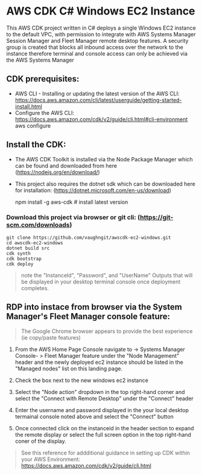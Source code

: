 # AWS CDK C# Windows EC2 Instance
This AWS CDK project written in C# deploys a single Windows EC2 instance to the default VPC, with permission to integrate with AWS Systems Manager Session Manager and Fleet Manager remote desktop features. A security group is created that blocks all inbound access over the network to the instance therefore terminal and console access can only be achieved via the AWS Systems Manager

## CDK prerequisites: 
*  AWS CLI - Installing or updating the latest version of the AWS CLI: https://docs.aws.amazon.com/cli/latest/userguide/getting-started-install.html
* Configure the AWS CLI:  https://docs.aws.amazon.com/cdk/v2/guide/cli.html#cli-environment
    aws configure

## Install the CDK: 
* The AWS CDK Toolkit is installed via the Node Package Manager which can be found and downloaded from here (https://nodejs.org/en/download/)
* This project also requires the dotnet sdk which can be downloaded here for installation: (https://dotnet.microsoft.com/en-us/download)

    npm install -g aws-cdk             # install latest version

### Download this project via browser or git cli: (https://git-scm.com/downloads) 
    git clone https://github.com/vaughngit/awscdk-ec2-windows.git
    cd awscdk-ec2-windows
    dotnet build src
    cdk synth
    cdk bootstrap
    cdk deploy 
> note the "InstanceId", "Password", and "UserName" Outputs that will be displayed in your desktop terminal console once deployment completes. 

## RDP into instace from browser via the System Manager's Fleet Manager console feature: 
> The Google Chrome browser appears to provide the best experience (ie copy/paste features) 
   1)  From the AWS Home Page Console navigate to -> Systems Manager Console- > Fleet Manager feature under the "Node Management" header and the newly deployed ec2 instance should be listed in the "Managed nodes" list on this landing page.  

   2) Check the box next to the new windows ec2 instance

   3) Select the "Node action" dropdown in the top right-hand corner and select the "Connect with Remote Desktop" under the "Connect" header  

   4) Enter the username and password displayed in the your local desktop termainal console noted above and select the "Connect" button

   5) Once connected click on the instanceid in the header section to expand the remote display or select the full screen option in the top right-hand coner of the display.  

> See this reference for addditional guidance in setting up CDK within your AWS Environment: https://docs.aws.amazon.com/cdk/v2/guide/cli.html
